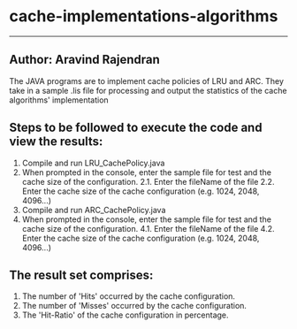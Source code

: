 # cache-implementations-algorithms
------------------------------------
Author: Aravind Rajendran
---------------------------

The JAVA programs are to implement cache policies of LRU and ARC.
They take in a sample .lis file for processing and output the statistics of the cache algorithms' implementation

Steps to be followed to execute the code and view the results:
---------------------------------------------------------------

1. Compile and run LRU_CachePolicy.java
2. When prompted in the console, enter the sample file for test and the cache size of the configuration.
    2.1. Enter the fileName of the file
    2.2. Enter the cache size of the cache configuration (e.g. 1024, 2048, 4096...)
3. Compile and run ARC_CachePolicy.java
4. When prompted in the console, enter the sample file for test and the cache size of the configuration.
    4.1. Enter the fileName of the file
    4.2. Enter the cache size of the cache configuration (e.g. 1024, 2048, 4096...)

The result set comprises:
------------------------------

1. The number of 'Hits' occurred by the cache configuration.
2. The number of 'Misses' occurred by the cache configuration.
3. The 'Hit-Ratio' of the cache configuration in percentage.
